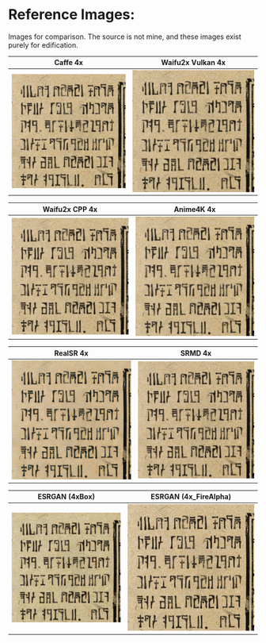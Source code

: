 # Reference Images:
Images for comparison. The source is not mine, and these images exist purely for edification.
   
Caffe 4x|Waifu2x Vulkan 4x
---|---
<img src="https://github.com/WalkerMx/DemoImages/blob/master/References/Caffe4x.png">|<img src="https://github.com/WalkerMx/DemoImages/blob/master/References/WaifuVulkan4x.png">

Waifu2x CPP 4x|Anime4K 4x
---|---
<img src="https://github.com/WalkerMx/DemoImages/blob/master/References/WaifuCPP4x.png">|<img src="https://github.com/WalkerMx/DemoImages/blob/master/References/Anime4K4x.png">

RealSR 4x|SRMD 4x
---|---
<img src="https://github.com/WalkerMx/DemoImages/blob/master/References/RealSR4x.png">|<img src="https://github.com/WalkerMx/DemoImages/blob/master/References/SRMD4x.png">

ESRGAN (4xBox)|ESRGAN (4x_FireAlpha)
---|---
<img src="https://github.com/WalkerMx/DemoImages/blob/master/References/ESRGAN4xBox.png">|<img src="https://github.com/WalkerMx/DemoImages/blob/master/References/ESRGAN4xFireAlpha.png">

